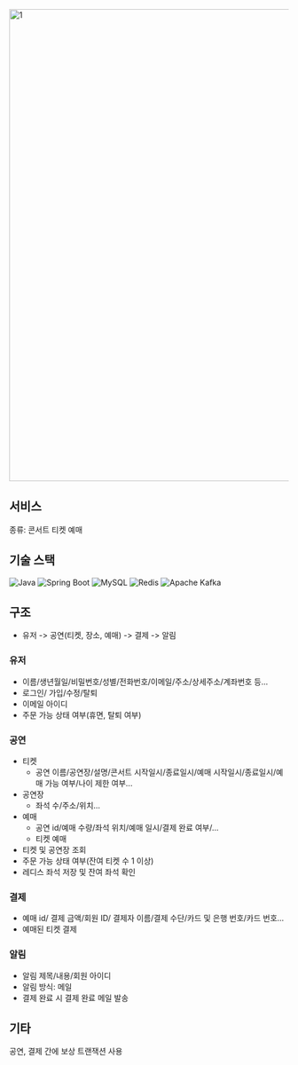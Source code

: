 <img width="851" alt="1" src="https://github.com/MoonKimTeam/.github/assets/87420630/4d85da1e-606d-4d85-84ef-b20e977251cb">

## 서비스

종류: 콘서트 티켓 예매

## 기술 스택

<img src="https://img.shields.io/badge/Kotlin-7F52FF.svg?&style=flat&logo=Kotlin&logoColor=white" alt="Java"> <img src="https://img.shields.io/badge/Spring_Boot 3.x-6DB33F.svg?&style=flat&logo=SpringBoot&logoColor=white" alt="Spring Boot"> <img src="https://img.shields.io/badge/MySQL-%2300f.svg?style=flat&logo=mysql&logoColor=white" alt="MySQL"> <img src="https://img.shields.io/badge/Redis-%23DD0031.svg?style=flat&logo=redis&logoColor=white" alt="Redis"> <img src="https://img.shields.io/badge/Apache%20Kafka-000?style=flat&logo=apachekafka" alt="Apache Kafka">

## 구조

- 유저 -> 공연(티켓, 장소, 예매) -> 결제 -> 알림

### 유저

- 이름/생년월일/비밀번호/성별/전화번호/이메일/주소/상세주소/계좌번호 등...
- 로그인/ 가입/수정/탈퇴
- 이메일 아이디
- 주문 가능 상태 여부(휴면, 탈퇴 여부)

### 공연

- 티켓
	- 공연 이름/공연장/설명/콘서트 시작일시/종료일시/예매 시작일시/종료일시/예매 가능 여부/나이 제한 여부...
- 공연장
	- 좌석 수/주소/위치...
- 예매
	- 공연 id/예매 수량/좌석 위치/예매 일시/결제 완료 여부/...
	- 티켓 예매
- 티켓 및 공연장 조회
- 주문 가능 상태 여부(잔여 티켓 수 1 이상)
- 레디스 좌석 저장 및 잔여 좌석 확인



### 결제

- 예매 id/ 결제 금액/회원 ID/ 결제자 이름/결제 수단/카드 및 은행 번호/카드 번호...
- 예매된 티켓 결제

### 알림

- 알림 제목/내용/회원 아이디
- 알림 방식: 메일
- 결제 완료 시 결제 완료 메일 발송

## 기타

공연, 결제 간에 보상 트랜잭션 사용
